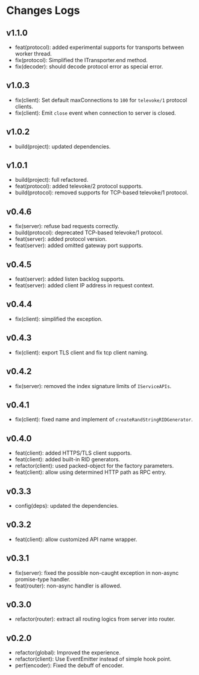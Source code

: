# Changes Logs

## v1.1.0

- feat(protocol): added experimental supports for transports between worker thread.
- fix(protocol): Simplified the ITransporter.end method.
- fix(decoder): should decode protocol error as special error.

## v1.0.3

- fix(client): Set default maxConnections to `100` for `televoke/1` protocol clients.
- fix(client): Emit `close` event when connection to server is closed.

## v1.0.2

- build(project): updated dependencies.

## v1.0.1

- build(project): full refactored.
- feat(protocol): added televoke/2 protocol supports.
- build(protocol): removed supports for TCP-based televoke/1 protocol.

## v0.4.6

- fix(server): refuse bad requests correctly.
- build(protocol): deprecated TCP-based televoke/1 protocol.
- feat(server): added protocol version.
- feat(server): added omitted gateway port supports.

## v0.4.5

- feat(server): added listen backlog supports.
- feat(server): added client IP address in request context.

## v0.4.4

- fix(client): simplified the exception.

## v0.4.3

- fix(client): export TLS client and fix tcp client naming.

## v0.4.2

- fix(server): removed the index signature limits of `IServiceAPIs`.

## v0.4.1

- fix(client): fixed name and implement of `createRandStringRIDGenerator`.

## v0.4.0

- feat(client): added HTTPS/TLS client supports.
- feat(client): added built-in RID generators.
- refactor(client): used packed-object for the factory parameters.
- feat(client): allow using determined HTTP path as RPC entry.

## v0.3.3

- config(deps): updated the dependencies.

## v0.3.2

- feat(client): allow customized API name wrapper.

## v0.3.1

- fix(server): fixed the possible non-caught exception in non-async promise-type handler.
- feat(router): non-async handler is allowed.

## v0.3.0

- refactor(router): extract all routing logics from server into router.

## v0.2.0

- refactor(global): Improved the experience.
- refactor(client): Use EventEmitter instead of simple hook point.
- perf(encoder): Fixed the debuff of encoder.
